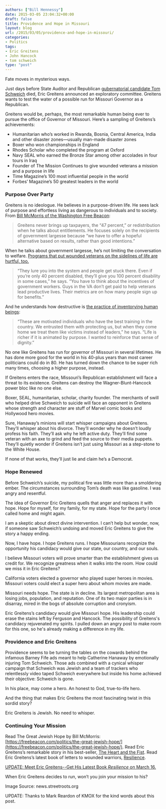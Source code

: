 ```yaml
---
authors: ["Bill Hennessy"]
date: 2015-03-05 23:04:32+00:00
draft: false
title: Providence and Hope in Missouri
layout: blog
url: /2015/03/05/providence-and-hope-in-missouri/
categories:
- Politics
tags:
- Eric Greitens
- John Hancock
- tom schweich
type: "post"
---
```


Fate moves in mysterious ways.

Just days before State Auditor and Republican [gubernatorial candidate Tom Schweich](https://hennessysview.com/2015/02/26/tom-schweich-rip/) died, Eric Greitens announced an exploratory committee. Greitens wants to test the water of a possible run for Missouri Governor as a Republican.

Greitens would be, perhaps, the most remarkable human being ever to pursue the office of Governor of Missouri. Here’s a sampling of Greitens’s achievements:

  * Humanitarian who’s worked in Rwanda, Bosnia, Central America, India and other disaster zones—usually man-made disaster zones
  * Boxer who won championships in England
  * Rhodes Scholar who completed the program at Oxford
  * Navy SEAL who earned the Bronze Star among other accolades in four tours in Iraq
  * Founder of The Mission Continues to give wounded veterans a mission and a purpose in life
  * Time Magazine’s 100 most influential people in the world
  * Forbes’ Magazine’s 50 greatest leaders in the world




### Purpose Over Party

Greitens is no ideologue. He believes in a purpose-driven life. He sees lack of purpose and effortless living as dangerous to individuals and to society. From [Bill McMorris of the Washington Free Beacon](https://freebeacon.com/politics/the-great-jewish-hope/):

> Greitens never brings up taxpayers, the “47 percent,” or redistribution when he talks about entitlements. He focuses solely on the recipients of government largesse because “we have to offer a hopeful alternative based on results, rather than good intentions.”


When he talks about government largesse, he’s not limiting the conversation to welfare. [Programs that put wounded veterans on the sidelines of life are hurtful, too.](https://freebeacon.com/politics/the-great-jewish-hope/)



> “They lure you into the system and people get stuck there. Even if you’re only 40 percent disabled, they’ll give you 100 percent disability in some cases,” he says. “You have to think about the incentives of government workers. Guys in the VA don’t get paid to help veterans lead productive lives. Their metrics are on how many people sign up for benefits.”


And he understands how destructive is [the practice of inventorying human beings](https://freebeacon.com/politics/the-great-jewish-hope/):


> “These are motivated individuals who have the best training in the country. We entrusted them with protecting us, but when they come home we treat them like victims instead of leaders,” he says. “Life is richer if it is animated by purpose. I wanted to reinforce that sense of dignity.”

No one like Greitens has run for governor of Missouri in several lifetimes. He has done more good for the world in his 40-plus years than most career politicians could do in 80. He has turned down the chance to be super rich many times, choosing a higher purpose, instead.

If Greitens enters the race, Missouri’s Republican establishment will face a threat to its existence. Greitens can destroy the Wagner-Blunt-Hancock power bloc like no one else.

Boxer, SEAL, humanitarian, scholar, charity founder. The merchants of swill who helped drive Schweich to suicide will face an opponent in Greitens whose strength and character are stuff of Marvel comic books and Hollywood hero movies.

Sure, Hanaway’s minions will start whisper campaigns about Greitens. They’ll whisper about his divorce. They’ll wonder why he doesn’t loudly profess his faith. They’ll ask why he left active duty. They’ll find some veteran with an axe to grind and feed the source to their media puppets. They’ll quietly wonder if Greitens isn’t just using Missouri as a step-stone to the White House.

If none of that works, they’ll just lie and claim he’s a Democrat.

### Hope Renewed

Before Schweich’s suicide, my political fire was little more than a smoldering ember. The circumstances surrounding Tom’s death was like gasoline. I was angry and resentful.

The idea of Governor Eric Greitens quells that anger and replaces it with hope. Hope for myself, for my family, for my state. Hope for the party I once called home and might again.

I am a skeptic about direct divine intervention. I can’t help but wonder, now, if someone saw Schweich’s undoing and moved Eric Greitens to give the story a happy ending.

Now, I have hope. I hope Greitens runs. I hope Missourians recognize the opportunity his candidacy would give our state, our country, and our souls.

I believe Missouri voters will prove smarter than the establishment gives us credit for. We recognize greatness when it walks into the room. How could we miss it in Eric Greitens?

California voters elected a governor who played super heroes in movies. Missouri voters could elect a super hero about whom movies are made.

Missouri needs hope. The state is in decline. Its largest metropolitan area is losing jobs, population, and reputation. One of its two major parties is in disarray, mired in the bogs of absolute corruption and cronyism.

Eric Greitens’s candidacy would give Missouri hope. His leadership could erase the stains left by Ferguson and Hancock. The possibility of Greitens's candidacy rejuvenated my spirits. I pulled down an angry post to make room for this one, so he's already making a difference in my life.


### Providence and Eric Greitens

Providence seems to be turning the tables on the cowards behind the infamous Barney Fife ads meant to help Catherine Hanaway by emotionally injuring Tom Schweich. Those ads combined with a cynical whisper campaign that Schweich was Jewish and a team of trackers who relentlessly video taped Schweich everywhere but inside his home achieved their objective: Schweich is gone.

In his place, may come a hero. An honest to God, true-to-life hero.

And the thing that makes Eric Greitens the most fascinating twist in this sordid story?

Eric Greitens is Jewish. No need to whisper.

### Continuing Your Mission

Read The Great Jewish Hope by Bill McMorris: [https://freebeacon.com/politics/the-great-jewish-hope/](https://freebeacon.com/politics/the-great-jewish-hope/). Read Eric Greitens’s remarkable story in his best-seller, [The Heart and the Fist](https://www.amazon.com/The-Heart-Fist-Education-Humanitarian/dp/B0098RLDT8). Read Eric Greitens’s latest book of letters to wounded warriors, [Resilience](https://www.ericgreitens.com/books/resilience-book).

[UPDATE: Meet Eric Greitens--Get His Latest Book *Resilience* on March 16.](https://www.left-bank.com/greitens)

When Eric Greitens decides to run, won’t you join your mission to his?

Image Source: news.streetroots.org

UPDATE: Thanks to Mark Reardon of KMOX for the kind words about this post.

